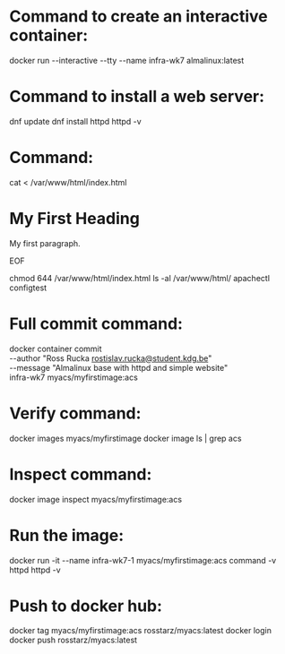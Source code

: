 <!-- First Images and Containers
Create your own image & commit
In this assignment you will create your own customised apache web server image…
Write the commands/code in the blank fields.
Note: In an upcoming class we’ll see how to run the web server and how to access the web pages.

Start an interactive container based on Alma Linux. -->

# Command to create an interactive container:
docker run --interactive --tty --name infra-wk7 almalinux:latest




<!-- Install the apache2 ( httpd) web server in the container -->

# Command to install a web server:
dnf update
dnf install httpd
httpd -v


<!-- Add a simple web page to the default location. -->

# Command: 
cat <<EOF > /var/www/html/index.html
<!DOCTYPE html>
<html>
<body>

<h1>My First Heading</h1>
<p>My first paragraph.</p>

</body>
</html>
EOF

chmod 644 /var/www/html/index.html
ls -al /var/www/html/
apachectl configtest




<!-- Exit the container. Commit the stopped container to a new image on repository myacs, with name myfirstimage and tag acs.
add an author name and an email address to the commit
add an appropriate commit message -->

# Full commit command:
docker container commit \
    --author "Ross Rucka <rostislav.rucka@student.kdg.be>" \
    --message "Almalinux base with httpd and simple website" \
    infra-wk7 myacs/myfirstimage:acs




<!-- Verify that the new image is available locally. -->

# Verify command:
docker images myacs/myfirstimage
docker image ls | grep acs




<!-- Check the image with the ‘inspect’ command -->

# Inspect command:
docker image inspect myacs/myfirstimage:acs




<!-- Verify by running an interactive container from the new image.
→ check if the web server application has been installed (with which or command -v).  -->

# Run the image:
docker run -it --name infra-wk7-1 myacs/myfirstimage:acs
command -v httpd
httpd -v



<!-- Extra -->

# Push to docker hub:
docker tag myacs/myfirstimage:acs rosstarz/myacs:latest
docker login
docker push rosstarz/myacs:latest
